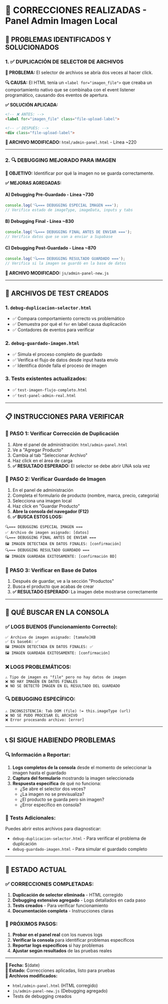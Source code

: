 # 🔧 CORRECCIONES REALIZADAS - Panel Admin Imagen Local

## 🎯 PROBLEMAS IDENTIFICADOS Y SOLUCIONADOS

### 1. ✅ **DUPLICACIÓN DE SELECTOR DE ARCHIVOS**

**🐛 PROBLEMA:** El selector de archivos se abría dos veces al hacer click.

**🔍 CAUSA:** El HTML tenía un `<label for="imagen_file">` que creaba un comportamiento nativo que se combinaba con el event listener programático, causando dos eventos de apertura.

**✅ SOLUCIÓN APLICADA:**
```html
<!-- ❌ ANTES: -->
<label for="imagen_file" class="file-upload-label">

<!-- ✅ DESPUÉS: -->
<div class="file-upload-label">
```

**📍 ARCHIVO MODIFICADO:** `html/admin-panel.html` - Línea ~220

---

### 2. 🔍 **DEBUGGING MEJORADO PARA IMAGEN**

**🎯 OBJETIVO:** Identificar por qué la imagen no se guarda correctamente.

**✅ MEJORAS AGREGADAS:**

#### A) **Debugging Pre-Guardado** - Línea ~730
```javascript
console.log('🔍=== DEBUGGING ESPECIAL IMAGEN ===');
// Verifica estado de imageType, imageData, inputs y tabs
```

#### B) **Debugging Final** - Línea ~830
```javascript
console.log('🔍=== DEBUGGING FINAL ANTES DE ENVIAR ===');
// Verifica datos que se van a enviar a Supabase
```

#### C) **Debugging Post-Guardado** - Línea ~870
```javascript
console.log('🔍=== DEBUGGING RESULTADO GUARDADO ===');
// Verifica si la imagen se guardó en la base de datos
```

**📍 ARCHIVO MODIFICADO:** `js/admin-panel-new.js`

---

## 🧪 ARCHIVOS DE TEST CREADOS

### 1. **`debug-duplicacion-selector.html`**
- ✅ Compara comportamiento correcto vs problemático
- ✅ Demuestra por qué el `for` en label causa duplicación
- ✅ Contadores de eventos para verificar

### 2. **`debug-guardado-imagen.html`**
- ✅ Simula el proceso completo de guardado
- ✅ Verifica el flujo de datos desde input hasta envío
- ✅ Identifica dónde falla el proceso de imagen

### 3. **Tests existentes actualizados:**
- ✅ `test-imagen-flujo-completo.html`
- ✅ `test-panel-admin-real.html`

---

## 📋 INSTRUCCIONES PARA VERIFICAR

### 🔬 **PASO 1: Verificar Corrección de Duplicación**

1. Abre el panel de administración: `html/admin-panel.html`
2. Ve a "Agregar Producto"
3. Cambia al tab "Seleccionar Archivo"
4. Haz click en el área de carga
5. **✅ RESULTADO ESPERADO:** El selector se debe abrir UNA sola vez

### 🔬 **PASO 2: Verificar Guardado de Imagen**

1. En el panel de administración
2. Completa el formulario de producto (nombre, marca, precio, categoría)
3. Selecciona una imagen local
4. Haz click en "Guardar Producto"
5. **Abre la consola del navegador (F12)**
6. **✅ BUSCA ESTOS LOGS:**

```
🔍=== DEBUGGING ESPECIAL IMAGEN ===
✅ Archivo de imagen asignado: [datos]
🔍=== DEBUGGING FINAL ANTES DE ENVIAR ===
🖼️ IMAGEN DETECTADA EN DATOS FINALES: [confirmación]
🔍=== DEBUGGING RESULTADO GUARDADO ===
🖼️ IMAGEN GUARDADA EXITOSAMENTE: [confirmación BD]
```

### 🔬 **PASO 3: Verificar en Base de Datos**

1. Después de guardar, ve a la sección "Productos"
2. Busca el producto que acabas de crear
3. **✅ RESULTADO ESPERADO:** La imagen debe mostrarse correctamente

---

## 🚨 QUÉ BUSCAR EN LA CONSOLA

### ✅ **LOGS BUENOS (Funcionamiento Correcto):**
```
✅ Archivo de imagen asignado: [tamaño]KB
✅ Es base64: ✅
🖼️ IMAGEN DETECTADA EN DATOS FINALES: ✅
🖼️ IMAGEN GUARDADA EXITOSAMENTE: [confirmación]
```

### ❌ **LOGS PROBLEMÁTICOS:**
```
⚠️ Tipo de imagen es "file" pero no hay datos de imagen
❌ NO HAY IMAGEN EN DATOS FINALES
❌ NO SE DETECTÓ IMAGEN EN EL RESULTADO DEL GUARDADO
```

### 🔍 **DEBUGGING ESPECÍFICO:**
```
⚠️ INCONSISTENCIA: Tab DOM (file) != this.imageType (url)
❌ NO SE PUDO PROCESAR EL ARCHIVO
❌ Error procesando archivo: [error]
```

---

## 📞 SI SIGUE HABIENDO PROBLEMAS

### 🔍 **Información a Reportar:**

1. **Logs completos de la consola** desde el momento de seleccionar la imagen hasta el guardado
2. **Captura del formulario** mostrando la imagen seleccionada
3. **Respuesta específica** de qué no funciona:
   - ¿Se abre el selector dos veces?
   - ¿La imagen no se previsualiza?
   - ¿El producto se guarda pero sin imagen?
   - ¿Error específico en consola?

### 📝 **Tests Adicionales:**

Puedes abrir estos archivos para diagnosticar:
- `debug-duplicacion-selector.html` - Para verificar el problema de duplicación
- `debug-guardado-imagen.html` - Para simular el guardado completo

---

## 🎉 ESTADO ACTUAL

### ✅ **CORRECCIONES COMPLETADAS:**

1. **Duplicación de selector eliminada** - HTML corregido
2. **Debugging extensivo agregado** - Logs detallados en cada paso
3. **Tests creados** - Para verificar funcionamiento
4. **Documentación completa** - Instrucciones claras

### 🎯 **PRÓXIMOS PASOS:**

1. **Probar en el panel real** con los nuevos logs
2. **Verificar la consola** para identificar problemas específicos
3. **Reportar logs específicos** si hay problemas
4. **Ajustar según resultados** de las pruebas reales

---

**📅 Fecha:** $(date)  
**🔧 Estado:** Correcciones aplicadas, listo para pruebas  
**📝 Archivos modificados:** 
- `html/admin-panel.html` (HTML corregido)
- `js/admin-panel-new.js` (Debugging agregado)
- Tests de debugging creados

